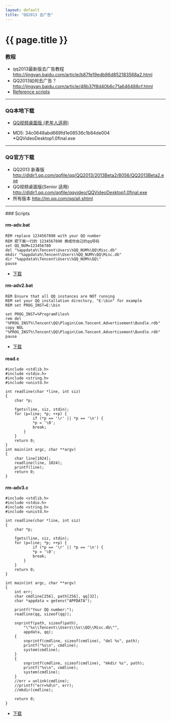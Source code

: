 ```yaml
---
layout: default
title: "QQ2013 去广告" 
---
```


# {{ page.title }}

### 教程

- qq2013最新版去广告教程 <http://jingyan.baidu.com/article/b87fe19edb86d852183568a2.html>
- QQ2013如何去广告？ <http://jingyan.baidu.com/article/48b37f8d40b6c71a646488cf.html>
- [Reference scripts](#scripts)

-----------------------------------------------

### QQ本地下载

- [QQ视频桌面版 (老年人适用)][202]
- MD5: 34c0648abd669fd1e08536c1b84de004 *QQVideoDesktop1.0final.exe

  [202]: /Downloads/QQ/QQVideoDesktop1.0final.exe    "QQVideoDesktop1.0final.exe"

-----------------------------------------------
### QQ官方下载

- QQ2013 新春版 <http://dldir1.qq.com/qqfile/qq/QQ2013/2013Beta2/8056/QQ2013Beta2.exe>
- QQ视频桌面版(Senior 适用) <http://dldir1.qq.com/qqfile/qqvideo/QQVideoDesktop1.0final.exe>
- 所有版本 <http://im.qq.com/qq/all.shtml>
 
-----------------------------------------------

<p id="scripts"></p>
### Scripts

#### rm-adv.bat

    REM replace 1234567890 with your QQ number
    REM 把下面一行的 1234567890 换成你自己的qq号码
    set QQ_NUM=123456780
    del "%appdata%\Tencent\Users\%QQ_NUM%\QQ\Misc.db"
    mkdir "%appdata%\Tencent\Users\%QQ_NUM%\QQ\Misc.db" 
    dir "%appdata%\Tencent\Users\%QQ_NUM%\QQ\"
    pause    

- [下载][203]

  [203]: /Downloads/QQ/rm-adv.bat    "rm-adv.bat"
  
#### rm-adv2.bat
    REM Ensure that all QQ instances are NOT running
    REM set your QQ installation directory, "E:\bin" for example
    REM set PROG_INST=E:\bin
    
    set PROG_INST=%ProgramFiles%
    rem del "%PROG_INST%\Tencent\QQ\Plugin\Com.Tencent.Advertisement\Bundle.rdb"
    copy NUL "%PROG_INST%\Tencent\QQ\Plugin\Com.Tencent.Advertisement\Bundle.rdb"
    pause
    
- [下载][204]

  [204]: /Downloads/QQ/rm-adv2.bat    "rm-adv2.bat"

#### read.c
    #include <stdlib.h>     
    #include <stdio.h>     
    #include <string.h>     
    #include <unistd.h>
         
    int readline(char *line, int siz)
    {
    	char *p;
    	
    	fgets(line, siz, stdin);
    	for (p=line; *p; ++p) {
    	        if (*p == '\r' || *p == '\n') {
    			*p = '\0';
    			break;		
    		}
    	}	
    	return 0;
    } 
    int main(int argc, char **argv)
    {
    	char line[1024];
    	readline(line, 1024);
    	printf(line);
    	return 0;
    }


#### rm-adv3.c
    #include <stdlib.h>     
    #include <stdio.h>     
    #include <string.h>     
    #include <unistd.h>
         
    int readline(char *line, int siz)
    {
    	char *p;
    	
    	fgets(line, siz, stdin);
    	for (p=line; *p; ++p) {
    	        if (*p == '\r' || *p == '\n') {
    			*p = '\0';
    			break;		
    		}
    	}	
    	return 0;
    } 
     
    int main(int argc, char **argv)
    {
    	int err;
    	char cmdline[256], path[256], qq[32];
    	char *appdata = getenv("APPDATA");  
    
    	printf("Your QQ number:");
    	readline(qq, sizeof(qq));
    	
    	snprintf(path, sizeof(path), 
    		"\"%s\\Tencent\\Users\\%s\\QQ\\Misc.db\"", 
    		appdata, qq);
    	{
    		snprintf(cmdline, sizeof(cmdline), "del %s", path);
    		printf("%s\n", cmdline);
    		system(cmdline);
    	}
    	{
    		snprintf(cmdline, sizeof(cmdline), "mkdir %s", path);
    		printf("%s\n", cmdline);
    		system(cmdline);
    	}
    	//err = unlink(cmdline);
    	//printf("err=%d\n", err);
    	//mkdir(cmdline);	
    		     
    	return 0;
    }
    
- [下载][205]

  [205]: /Downloads/QQ/rm-adv3.7z    "rm-adv3"

  
